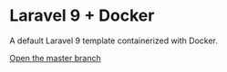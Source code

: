 # Laravel 9 + Docker
A default Laravel 9 template containerized with Docker.

[Open the master branch]([https://www.google.com](https://github.com/mark-stack/docker-example/tree/master))
